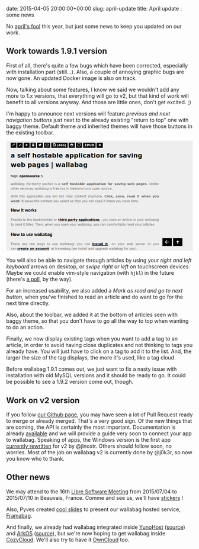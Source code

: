 date: 2015-04-05 20:00:00+00:00
slug: april-update
title: April update : some news

No [april's fool](https://www.wallabag.org/blog/2014/04/01/wallabag-integrates-facebook) this year, but just some news to keep you updated on our work. 

## Work towards 1.9.1 version

First of all, there's quite a few bugs which have been corrected, especially with installation part (still...). Also, a couple of annoying graphic bugs are now gone. An updated Docker image is also on track.

Now, talking about some features, I know we said we wouldn't add any more to 1.x versions, that everything will go to v2, but that kind of work will benefit to all versions anyway. And those are little ones, don't get excited. ;)

I'm happy to announce next versions will feature *previous and next navigation buttons* just next to the already existing "return to top" one with baggy theme. Default theme and inherited themes will have those buttons in the existing toolbar. 

![buttons](/images/wallabag_navigate_arrows.png)

You will also be able to navigate through articles by using your *right and left keyboard* arrows on desktop, or *swipe right or left* on touchscreen devices. Maybe we could enable vim-style navigation (with `hjkl`) in the future (there's [a poll](https://framadate.org/u6k7qlcmwvdr8df6), by the way).

For an increased usability, we also added a *Mark as read and go to next button*, when you've finished to read an article and do want to go for the next time directly.

Also, about the toolbar, we added it at the bottom of articles seen with baggy theme, so that you don't have to go all the way to top when wanting to do an action.

Finally, we now display existing tags when you want to add a tag to an article, in order to avoid having close duplicates and not thinking to tags you already have. You will just have to click on a tag to add it to the list. And, the larger the size of the tag displays, the more it's used, like a tag cloud.

Before wallabag 1.9.1 comes out, we just want to fix a nasty issue with installation with old MySQL versions and it should be ready to go. It could be possible to see a 1.9.2 version come out, though.

## Work on v2 version
If you follow [our Github page](https://github.com/wallabag/wallabag/), you may have seen a lot of Pull Request ready to merge or already merged. That's a very good sign. Of the new things that are coming, the API is certainly the most important. Documentation is already [available](http://v2.wallabag.org/api/doc/) and we will provide a guide very soon to connect your app to wallabag.
Speaking of apps, the Windows version is the first app [currently rewritten](https://github.com/wallabag/windows-app/commits/v2) for v2 by @jlnostr. Others should follow soon, no worries.
Most of the job on wallabag v2 is currently done by @j0k3r, so now you know who to thank.

## Other news
We may attend to the 16th [Libre Software Meeting](https://2015.rmll.info/?lang=en) from 2015/07/04 to 2015/07/10 in Beauvais, France. Comme and see us, we'll have [stickers](https://twitter.com/TcitWorld/status/544127704489275392/photo/1) !

Also, Pyves created [cool slides](https://framabag.org/cquoi/#/) to present our wallabag hosted service, [Framabag](https://framabag.org/).

And finally, we already had wallabag integrated inside [YunoHost](https://yunohost.org) ([source](https://github.com/abeudin/wallabag_ynh)) and [ArkOS](http://arkos.io/) ([source](https://github.com/cznweb/arkos-applications/tree/master/wallabag)), but we're now hoping to get wallabag inside [CozyCloud](http://cozy.io). We'll also try to have it [OwnCloud](https://owncloud.org/) too.
